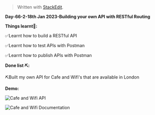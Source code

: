 ﻿


> Written with [StackEdit](https://stackedit.io/).

**Day-66-2-18th Jan 2023-Building your own API with RESTful Routing**

**Things learnt📝:**

✅Learnt how to build a RESTful API

✅Learnt how to test APIs with Postman

✅Learnt how to publish APIs with Postman

**Done list ⛏️:**

⛏️Built my own API for Cafe and Wifi's that are available in London

**Demo:**

![Cafe and Wifi API](https://i.imgur.com/5cDIIoM.png)

![Cafe and Wifi Documentation](https://i.imgur.com/eCYDJyQ.png)

